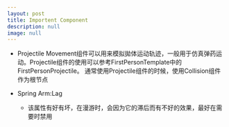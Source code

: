 ```yaml
---
layout: post
title: Importent Component
description: null
image: null
---
```


- Projectile Movement组件可以用来模拟拋体运动轨迹，一般用于仿真弹药运动。Projectile组件的使用可以参考FirstPersonTemplate中的FirstPersonProjectile。
通常使用Projectile组件的时候，使用Collision组件作为根节点

- Spring Arm:Lag
    - 该属性有好有坏，在漫游时，会因为它的滞后而有不好的效果，最好在需要时禁用